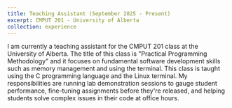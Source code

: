 ```yaml
---
title: Teaching Assistant (September 2025 - Present)
excerpt: CMPUT 201 - University of Alberta
collection: experience
---
```

I am currently a teaching assistant for the CMPUT 201 class at the University of Alberta. The title of this class is "Practical Programming Methodology" and it focuses on fundamental software development skills such as memory management and using the terminal. This class is taught using the C programming language and the Linux terminal. My responsibilities are running lab demonstration sessions to gauge student performance, fine-tuning assignments before they're released, and helping students solve complex issues in their code at office hours.
